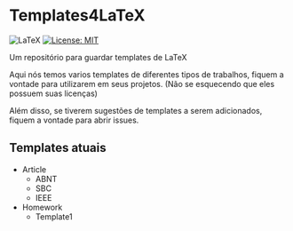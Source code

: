 # Templates4LaTeX

![LaTeX](https://img.shields.io/badge/latex-%23008080.svg?style=for-the-badge&logo=latex&logoColor=white)
[![License: MIT](https://img.shields.io/badge/License-MIT-yellow.svg)](https://opensource.org/licenses/MIT)

Um repositório para guardar templates de LaTeX

Aqui nós temos varios templates de diferentes tipos de trabalhos, fiquem a vontade para utilizarem
em seus projetos. (Não se esquecendo que eles possuem suas licenças)

Além disso, se tiverem sugestões de templates a serem adicionados, fiquem a vontade para abrir issues.

## Templates atuais

* Article
  * ABNT
  * SBC
  * IEEE
* Homework
  * Template1

